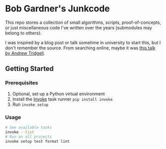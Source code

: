 # Bob Gardner's Junkcode

This repo stores a collection of small algorithms, scripts, proof-of-concepts,
or just miscellaneous code I've written over the years (submodules may belong
to others).

I was inspired by a blog post or talk sometime in university to start this, but
I don't remember the source. From searching online, maybe it was [this talk by
Andrew Tridgell](https://www.samba.org/ftp/tridge/talks/junkcode.pdf).

## Getting Started

### Prerequisites

1. Optional, set up a Python virtual environment
2. Install the [Invoke](https://www.pyinvoke.org/) task runner
   `pip install invoke`
3. Run `invoke setup`

### Usage

```sh
# See available tasks
invoke --list
# Run on all projects
invoke setup test format lint
```
